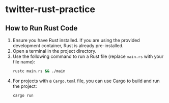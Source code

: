 # twitter-rust-practice

## How to Run Rust Code

1. Ensure you have Rust installed. If you are using the provided development container, Rust is already pre-installed.
2. Open a terminal in the project directory.
3. Use the following command to run a Rust file (replace `main.rs` with your file name):
   ```bash
   rustc main.rs && ./main
   ```
4. For projects with a `Cargo.toml` file, you can use Cargo to build and run the project:
   ```bash
   cargo run
   ```